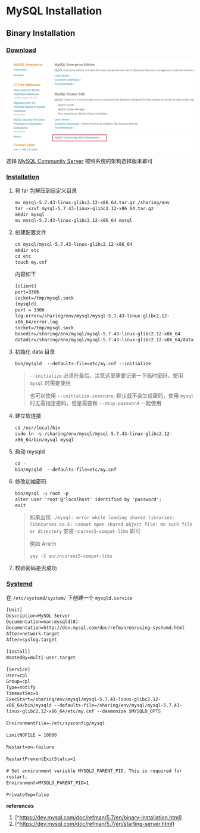 # MySQL Installation

## Binary Installation

### [Download](https://www.mysql.com/downloads/)

![](https://github.com/dhay3/image-repo/raw/master/20230802/2023-08-02_20-17.73ke7kx6670g.webp)

选择 [MySQL Community Server](https://dev.mysql.com/downloads/mysql/) 按照系统的架构选择版本即可

### [Installation](https://dev.mysql.com/doc/refman/5.7/en/binary-installation.html)

1. 将 tar 包解压到自定义目录

   ```
   mv mysql-5.7.43-linux-glibc2.12-x86_64.tar.gz /sharing/env
   tar -xzvf mysql-5.7.43-linux-glibc2.12-x86_64.tar.gz
   mkdir mysql 
   mv mysql-5.7.43-linux-glibc2.12-x86_64 mysql
   ```

2. 创建配置文件

   ```
   cd mysql/mysql-5.7.43-linux-glibc2.12-x86_64
   mkdir etc
   cd etc
   touch my.cnf
   ```

   内容如下

   ```
   [client]
   port=3306
   socket=/tmp/mysql.sock
   [mysqld]
   port = 3306
   log-error=/sharing/env/mysql/mysql-5.7.43-linux-glibc2.12-x86_64/error.log
   socket=/tmp/mysql.sock
   basedir=/sharing/env/mysql/mysql-5.7.43-linux-glibc2.12-x86_64 
   datadir=/sharing/env/mysql/mysql-5.7.43-linux-glibc2.12-x86_64/data
   ```

3. 初始化 data 目录

   ```
   bin/mysqld  --defaults-file=etc/my.cnf --initialize
   ```

   > `--initialize` 必须在最后，注意这里需要记录一下临时密码，使用 `mysql` 时需要使用
   >
   > 也可以使用 `--initialize-insecure`, 默认就不会生成密码，使用 `mysql` 时无需指定密码，但是需要和 `--skip-password` 一起使用

4. 建立软连接

   ```
   cd /usr/local/bin 
   sudo ln -s /sharing/env/mysql/mysql-5.7.43-linux-glibc2.12-x86_64/bin/mysql mysql
   ```

5. 启动 mysqld

   ```
   cd -
   bin/mysqld  --defaults-file=etc/my.cnf
   ```

6. 修改初始密码

   ```
   bin/mysql -u root -p
   alter user 'root'@'localhost' identified by 'password';
   exit
   ```

   > 如果出现 `./mysql: error while loading shared libraries: libncurses.so.5: cannot open shared object file: No such file or directory` 安装 `ncurses5-compat-libs` 即可
   >
   > 例如 Arach
   >
   > `yay -S aur/ncurses5-compat-libs`

6. 校验密码是否成功

### [Systemd](https://dev.mysql.com/doc/mysql-secure-deployment-guide/8.0/en/secure-deployment-post-install.html)

在 `/etc/systemd/system/` 下创建一个 `mysqld.service`

```
[Unit]
Description=MySQL Server
Documentation=man:mysqld(8)
Documentation=http://dev.mysql.com/doc/refman/en/using-systemd.html
After=network.target
After=syslog.target

[Install]
WantedBy=multi-user.target

[Service]
User=cpl
Group=cpl
Type=notify
TimeoutSec=0
ExecStart=/sharing/env/mysql/mysql-5.7.43-linux-glibc2.12-x86_64/bin/mysqld --defaults-file=/sharing/env/mysql/mysql-5.7.43-linux-glibc2.12-x86_64/etc/my.cnf --daemonize $MYSQLD_OPTS 

EnvironmentFile=-/etc/sysconfig/mysql

LimitNOFILE = 10000

Restart=on-failure

RestartPreventExitStatus=1

# Set environment variable MYSQLD_PARENT_PID. This is required for restart.
Environment=MYSQLD_PARENT_PID=1

PrivateTmp=false
```

**references**

1. [^https://dev.mysql.com/doc/refman/5.7/en/binary-installation.html]
2. [^https://dev.mysql.com/doc/refman/5.7/en/starting-server.html]